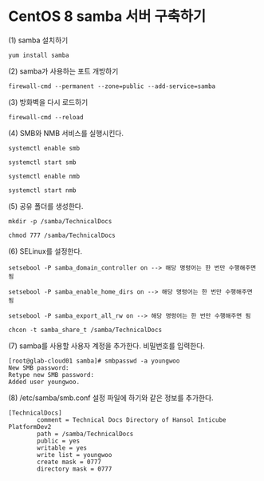 # CentOS 8 samba 서버 구축하기
(1) samba 설치하기
```shell
yum install samba
```
(2) samba가 사용하는 포트 개방하기
```shell
firewall-cmd --permanent --zone=public --add-service=samba
```
(3) 방화벽을 다시 로드하기
```shell
firewall-cmd --reload
```
(4) SMB와 NMB 서비스를 실행시킨다.
```shell
systemctl enable smb
```
```shell
systemctl start smb
```
```shell
systemctl enable nmb
```
```shell
systemctl start nmb
```
(5) 공유 폴더를 생성한다.
```shell
mkdir -p /samba/TechnicalDocs
```
```shell
chmod 777 /samba/TechnicalDocs
```
(6) SELinux를 설정한다.
```shell
setsebool -P samba_domain_controller on --> 해당 명령어는 한 번만 수행해주면 됨
```
```shell
setsebool -P samba_enable_home_dirs on --> 해당 명령어는 한 번만 수행해주면 됨
```
```shell
setsebool -P samba_export_all_rw on --> 해당 명령어는 한 번만 수행해주면 됨
```
```shell
chcon -t samba_share_t /samba/TechnicalDocs
```
(7) samba를 사용할 사용자 계정을 추가한다. 비밀번호를 입력한다.
```text
[root@glab-cloud01 samba]# smbpasswd -a youngwoo
New SMB password:
Retype new SMB password:
Added user youngwoo.
```
(8) /etc/samba/smb.conf 설정 파일에 하기와 같은 정보를 추가한다.
```text
[TechnicalDocs]
        comment = Technical Docs Directory of Hansol Inticube PlatformDev2
        path = /samba/TechnicalDocs
        public = yes
        writable = yes
        write list = youngwoo
        create mask = 0777
        directory mask = 0777
```

